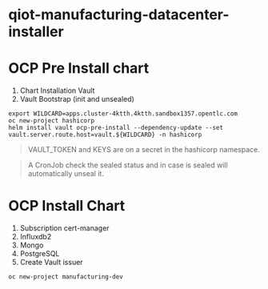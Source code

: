 # qiot-manufacturing-datacenter-installer

# OCP Pre Install chart

1. Chart Installation Vault
3. Vault Bootstrap (init and unsealed)

```
export WILDCARD=apps.cluster-4ktth.4ktth.sandbox1357.opentlc.com
oc new-project hashicorp
helm install vault ocp-pre-install --dependency-update --set vault.server.route.host=vault.${WILDCARD} -n hashicorp
```
>
> VAULT_TOKEN and KEYS are on a secret in the hashicorp namespace.
>

>
> A CronJob check the sealed status and in case is sealed will automatically unseal it.
>


# OCP Install Chart

1. Subscription cert-manager
2. Influxdb2
3. Mongo
4. PostgreSQL
5. Create Vault issuer

```
oc new-project manufacturing-dev
```